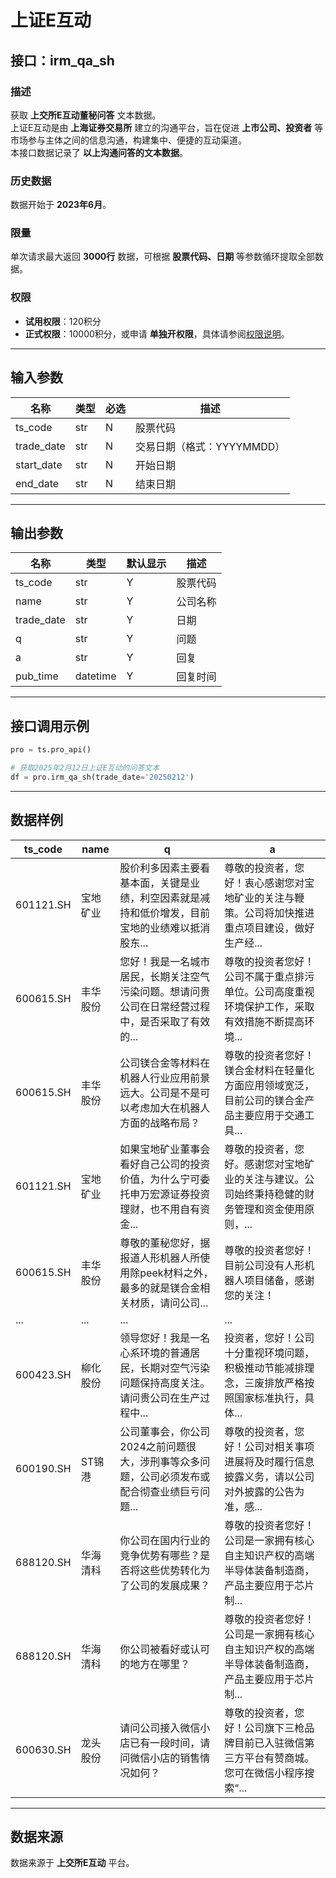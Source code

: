 # 上证E互动

## 接口：irm_qa_sh

### 描述
获取 **上交所E互动董秘问答** 文本数据。  
上证E互动是由 **上海证券交易所** 建立的沟通平台，旨在促进 **上市公司、投资者** 等市场参与主体之间的信息沟通，构建集中、便捷的互动渠道。  
本接口数据记录了 **以上沟通问答的文本数据**。

### 历史数据
数据开始于 **2023年6月**。

### 限量
单次请求最大返回 **3000行** 数据，可根据 **股票代码、日期** 等参数循环提取全部数据。

### 权限
- **试用权限**：120积分  
- **正式权限**：10000积分，或申请 **单独开权限**，具体请参阅[权限说明](#)。

---

## 输入参数

| 名称       | 类型 | 必选 | 描述 |
|-----------|------|------|------|
| ts_code   | str  | N    | 股票代码 |
| trade_date | str  | N    | 交易日期（格式：YYYYMMDD） |
| start_date | str  | N    | 开始日期 |
| end_date  | str  | N    | 结束日期 |

---

## 输出参数

| 名称       | 类型     | 默认显示 | 描述 |
|-----------|---------|--------|------|
| ts_code   | str     | Y      | 股票代码 |
| name      | str     | Y      | 公司名称 |
| trade_date | str     | Y      | 日期 |
| q         | str     | Y      | 问题 |
| a         | str     | Y      | 回复 |
| pub_time  | datetime | Y      | 回复时间 |

---

## 接口调用示例

```python
pro = ts.pro_api()

# 获取2025年2月12日上证E互动的问答文本
df = pro.irm_qa_sh(trade_date='20250212')
```

---

## 数据样例

| ts_code   | name   | q | a |
|-----------|--------|------------------------------------------------|------------------------------------------------|
| 601121.SH | 宝地矿业 | 股价利多因素主要看基本面，关键是业绩，利空因素就是减持和低价增发，目前宝地的业绩难以抵消股东... | 尊敬的投资者，您好！衷心感谢您对宝地矿业的关注与鞭策。公司将加快推进重点项目建设，做好生产经... |
| 600615.SH | 丰华股份 | 您好！我是一名城市居民，长期关注空气污染问题。想请问贵公司在日常经营过程中，是否采取了有效的... | 尊敬的投资者您好！公司不属于重点排污单位。公司高度重视环境保护工作，采取有效措施不断提高环境... |
| 600615.SH | 丰华股份 | 公司镁合金等材料在机器人行业应用前景远大。公司是不是可以考虑加大在机器人方面的战略布局？ | 尊敬的投资者您好！镁合金材料在轻量化方面应用领域宽泛，目前公司的镁合金产品主要应用于交通工具... |
| 601121.SH | 宝地矿业 | 如果宝地矿业董事会看好自己公司的投资价值，为什么宁可委托申万宏源证券投资理财，也不用自有资金... | 尊敬的投资者，您好。感谢您对宝地矿业的关注与建议。公司始终秉持稳健的财务管理和资金使用原则，... |
| 600615.SH | 丰华股份 | 尊敬的董秘您好，据报道人形机器人所使用除peek材料之外，最多的就是镁合金相关材质，请问公司... | 尊敬的投资者您好！目前公司没有人形机器人项目储备，感谢您的关注！ |
| ...       | ...    | ... | ... |
| 600423.SH | 柳化股份 | 领导您好！我是一名心系环境的普通居民，长期对空气污染问题保持高度关注。请问贵公司在生产过程中... | 投资者，您好！公司十分重视环境问题，积极推动节能减排理念，三废排放严格按照国家标准执行，具体... |
| 600190.SH | ST锦港 | 公司董事会，你公司2024之前问题很大，涉刑事等众多问题，公司必须发布或配合彻查业绩巨亏问题... | 尊敬的投资者，您好！公司对相关事项进展将及时履行信息披露义务，请以公司对外披露的公告为准，感... |
| 688120.SH | 华海清科 | 你公司在国内行业的竞争优势有哪些？是否将这些优势转化为了公司的发展成果？ | 尊敬的投资者您好！公司是一家拥有核心自主知识产权的高端半导体装备制造商，产品主要应用于芯片制... |
| 688120.SH | 华海清科 | 你公司被看好或认可的地方在哪里？ | 尊敬的投资者您好！公司是一家拥有核心自主知识产权的高端半导体装备制造商，产品主要应用于芯片制... |
| 600630.SH | 龙头股份 | 请问公司接入微信小店已有一段时间，请问微信小店的销售情况如何？ | 尊敬的投资者，您好！公司旗下三枪品牌目前已入驻微信第三方平台有赞商城。您可在微信小程序搜索“... |

---

## 数据来源

数据来源于 **上交所E互动** 平台。

